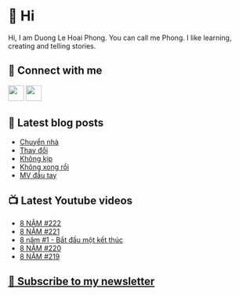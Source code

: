 # 👋 Hi

Hi, I am Duong Le Hoai Phong. You can call me Phong. I like learning, creating and telling stories.

## 🔗 Connect with me
[<img height="32" width="32" src="https://cdn.jsdelivr.net/npm/simple-icons@v3/icons/youtube.svg" />](https://www.youtube.com/channel/UCXykqt3V2-9bYXKWZRcH0rA)
[<img height="32" width="32" src="https://cdn.jsdelivr.net/npm/simple-icons@v3/icons/instagram.svg" />](https://www.instagram.com/phongever)

## 📝 Latest blog posts

<!-- BLOG-POST-LIST:START -->
- [Chuyển nhà](https://phongduong.dev/blog/2021/09/chuyen-nha/)
- [Thay đổi](https://phongduong.dev/blog/2021/09/thay-doi/)
- [Không kịp](https://phongduong.dev/blog/2021/09/khong-kip/)
- [Không xong rồi](https://phongduong.dev/blog/2021/09/khong-xong-roi/)
- [MV đầu tay](https://phongduong.dev/blog/2021/09/mv-dau-tay/)
<!-- BLOG-POST-LIST:END -->

## 📺 Latest Youtube videos

<!-- YOUTUBE-VIDEO-LIST:START -->
- [8 NĂM #222](https://www.youtube.com/watch?v=lMsBJgjmTjg)
- [8 NĂM #221](https://www.youtube.com/watch?v=sVsTLU37hJc)
- [8 năm #1 - Bắt đầu một kết thúc](https://www.youtube.com/watch?v=iJhU67Dyjkc)
- [8 NĂM #220](https://www.youtube.com/watch?v=o_isi9K9WPs)
- [8 NĂM #219](https://www.youtube.com/watch?v=5UEDyylHkyQ)
<!-- YOUTUBE-VIDEO-LIST:END -->

## [💌 Subscribe to my newsletter](https://phongever.substack.com/)
